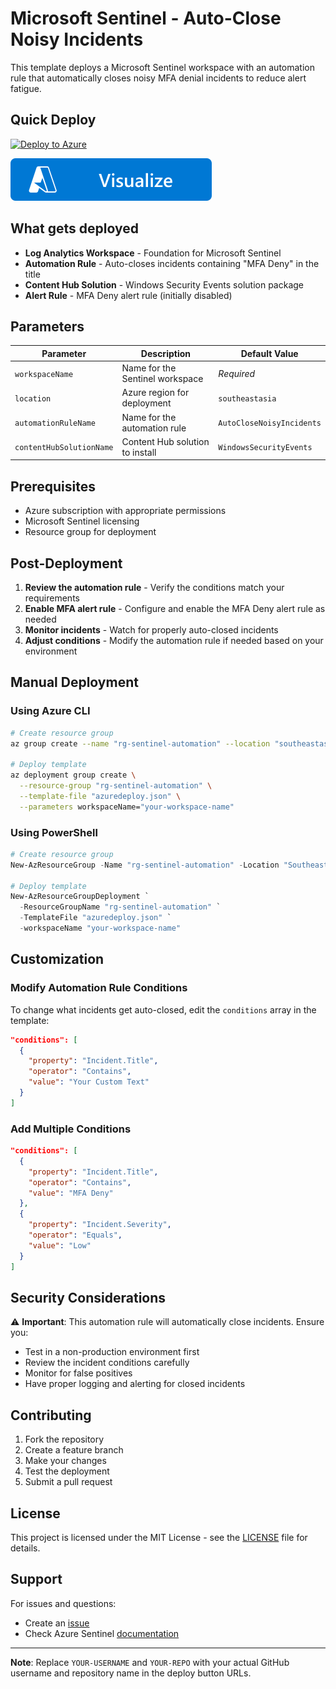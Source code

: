 # Microsoft Sentinel - Auto-Close Noisy Incidents

This template deploys a Microsoft Sentinel workspace with an automation rule that automatically closes noisy MFA denial incidents to reduce alert fatigue.

## Quick Deploy

[![Deploy to Azure](https://aka.ms/deploytoazurebutton)](https://portal.azure.com/#create/Microsoft.Template/uri/https%3A%2F%2Fraw.githubusercontent.com%2FYOUR-USERNAME%2FYOUR-REPO%2Fmain%2Fazuredeploy.json)

[![Visualize](https://raw.githubusercontent.com/Azure/azure-quickstart-templates/master/1-CONTRIBUTION-GUIDE/images/visualizebutton.svg?sanitize=true)](http://armviz.io/#/?load=https%3A%2F%2Fraw.githubusercontent.com%2FYOUR-USERNAME%2FYOUR-REPO%2Fmain%2Fazuredeploy.json)

## What gets deployed

- **Log Analytics Workspace** - Foundation for Microsoft Sentinel
- **Automation Rule** - Auto-closes incidents containing "MFA Deny" in the title
- **Content Hub Solution** - Windows Security Events solution package
- **Alert Rule** - MFA Deny alert rule (initially disabled)

## Parameters

| Parameter | Description | Default Value |
|-----------|-------------|---------------|
| `workspaceName` | Name for the Sentinel workspace | *Required* |
| `location` | Azure region for deployment | `southeastasia` |
| `automationRuleName` | Name for the automation rule | `AutoCloseNoisyIncidents` |
| `contentHubSolutionName` | Content Hub solution to install | `WindowsSecurityEvents` |

## Prerequisites

- Azure subscription with appropriate permissions
- Microsoft Sentinel licensing
- Resource group for deployment

## Post-Deployment

1. **Review the automation rule** - Verify the conditions match your requirements
2. **Enable MFA alert rule** - Configure and enable the MFA Deny alert rule as needed
3. **Monitor incidents** - Watch for properly auto-closed incidents
4. **Adjust conditions** - Modify the automation rule if needed based on your environment

## Manual Deployment

### Using Azure CLI

```bash
# Create resource group
az group create --name "rg-sentinel-automation" --location "southeastasia"

# Deploy template
az deployment group create \
  --resource-group "rg-sentinel-automation" \
  --template-file "azuredeploy.json" \
  --parameters workspaceName="your-workspace-name"
```

### Using PowerShell

```powershell
# Create resource group
New-AzResourceGroup -Name "rg-sentinel-automation" -Location "Southeast Asia"

# Deploy template
New-AzResourceGroupDeployment `
  -ResourceGroupName "rg-sentinel-automation" `
  -TemplateFile "azuredeploy.json" `
  -workspaceName "your-workspace-name"
```

## Customization

### Modify Automation Rule Conditions

To change what incidents get auto-closed, edit the `conditions` array in the template:

```json
"conditions": [
  {
    "property": "Incident.Title",
    "operator": "Contains",
    "value": "Your Custom Text"
  }
]
```

### Add Multiple Conditions

```json
"conditions": [
  {
    "property": "Incident.Title",
    "operator": "Contains",
    "value": "MFA Deny"
  },
  {
    "property": "Incident.Severity",
    "operator": "Equals",
    "value": "Low"
  }
]
```

## Security Considerations

⚠️ **Important**: This automation rule will automatically close incidents. Ensure you:

- Test in a non-production environment first
- Review the incident conditions carefully
- Monitor for false positives
- Have proper logging and alerting for closed incidents

## Contributing

1. Fork the repository
2. Create a feature branch
3. Make your changes
4. Test the deployment
5. Submit a pull request

## License

This project is licensed under the MIT License - see the [LICENSE](LICENSE) file for details.

## Support

For issues and questions:
- Create an [issue](https://github.com/YOUR-USERNAME/YOUR-REPO/issues)
- Check Azure Sentinel [documentation](https://docs.microsoft.com/en-us/azure/sentinel/)

---

**Note**: Replace `YOUR-USERNAME` and `YOUR-REPO` with your actual GitHub username and repository name in the deploy button URLs.
